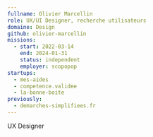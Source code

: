 ```yaml
---
fullname: Olivier Marcellin
role: UX/UI Designer, recherche utilisateurs
domaine: Design
github: olivier-marcellin
missions:
  - start: 2022-03-14
    end: 2024-01-31
    status: independent
    employer: scopopop
startups:
  - mes-aides
  - competence.validee
  - la-bonne-boite
previously:
  - demarches-simplifiees.fr
---
```


UX Designer
